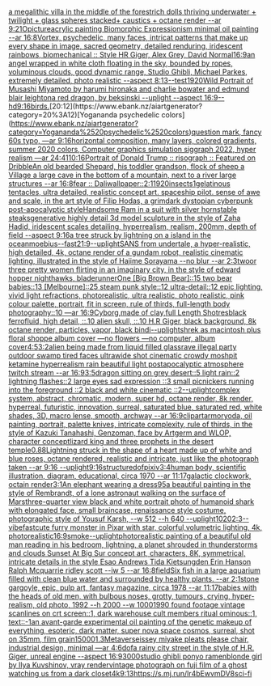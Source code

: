 [a megalithic villa in the middle of the forest](https://www.ebank.nz/aiartgenerator?category=a%2520megalithic%2520villa%2520in%2520the%2520middle%2520of%2520the%2520forest)[rich dolls thriving underwater + twilight + glass spheres stacked+ caustics + octane render --ar 9:21](https://www.ebank.nz/aiartgenerator?category=rich%2520dolls%2520thriving%2520underwater%2520%2B%2520twilight%2520%2B%2520glass%2520spheres%2520stacked%2B%2520caustics%2520%2B%2520octane%2520render%2520--ar%25209%3A21)[O](https://www.ebank.nz/aiartgenerator?category=O)[picture](https://www.ebank.nz/aiartgenerator?category=picture)[acrylic painting Biomorphic Expressionism minimal oil painting --ar 16:8](https://www.ebank.nz/aiartgenerator?category=acrylic%2520painting%2520Biomorphic%2520Expressionism%2520minimal%2520oil%2520painting%2520--ar%252016%3A8)[Vortex, psychedelic, many faces, intricat patterns that make up every shape in image, sacred geometry, detailed renduring, iridescent rainbows, biomechanical :: Style HR Giger, Alex Grey, David Normal](https://www.ebank.nz/aiartgenerator?category=Vortex%2C%2520psychedelic%2C%2520many%2520faces%2C%2520intricat%2520patterns%2520that%2520make%2520up%2520every%2520shape%2520in%2520image%2C%2520sacred%2520geometry%2C%2520detailed%2520renduring%2C%2520iridescent%2520rainbows%2C%2520biomechanical%2520%3A%3A%2520Style%2520HR%2520Giger%2C%2520Alex%2520Grey%2C%2520David%2520Normal)[16:9](https://www.ebank.nz/aiartgenerator?category=16%3A9)[an angel wrapped in white cloth floating in the sky, bounded by ropes, voluminous clouds, good dynamic range, Studio Ghibli, Michael Parkes, extremely detailed, photo realistic --aspect 8:13](https://www.ebank.nz/aiartgenerator?category=an%2520angel%2520wrapped%2520in%2520white%2520cloth%2520floating%2520in%2520the%2520sky%2C%2520bounded%2520by%2520ropes%2C%2520voluminous%2520clouds%2C%2520good%2520dynamic%2520range%2C%2520Studio%2520Ghibli%2C%2520Michael%2520Parkes%2C%2520extremely%2520detailed%2C%2520photo%2520realistic%2520--aspect%25208%3A13)[--test](https://www.ebank.nz/aiartgenerator?category=--test)[1920](https://www.ebank.nz/aiartgenerator?category=1920)[Wild Portrait of Musashi Miyamoto by harumi hironaka and charlie bowater and edmund blair leighton](https://www.ebank.nz/aiartgenerator?category=Wild%2520Portrait%2520of%2520Musashi%2520Miyamoto%2520by%2520harumi%2520hironaka%2520and%2520charlie%2520bowater%2520and%2520edmund%2520blair%2520leighton)[a red dragon, by beksinski --uplight --aspect 16:9](https://www.ebank.nz/aiartgenerator?category=a%2520red%2520dragon%2C%2520by%2520beksinski%2520--uplight%2520--aspect%252016%3A9)[--hd](https://www.ebank.nz/aiartgenerator?category=--hd)[9:16](https://www.ebank.nz/aiartgenerator?category=9%3A16)[birds.](https://www.ebank.nz/aiartgenerator?category=birds.)[20:12](https://www.ebank.nz/aiartgenerator?category=20%3A12)[Yogananda psychedelic colors](https://www.ebank.nz/aiartgenerator?category=Yogananda%2520psychedelic%2520colors)[question mark, fancy 60s typo, —ar 9:16](https://www.ebank.nz/aiartgenerator?category=question%2520mark%2C%2520fancy%252060s%2520typo%2C%2520%E2%80%94ar%25209%3A16)[horizontal composition, many layers, colored gradients, summer 2020 colors, Computer graphics simulation siggraph 2022, hyper realism —ar 24:41](https://www.ebank.nz/aiartgenerator?category=horizontal%2520composition%2C%2520many%2520layers%2C%2520colored%2520gradients%2C%2520summer%25202020%2520colors%2C%2520Computer%2520graphics%2520simulation%2520siggraph%25202022%2C%2520hyper%2520realism%2520%E2%80%94ar%252024%3A41)[10:16](https://www.ebank.nz/aiartgenerator?category=10%3A16)[Portrait of Donald Trump :: risograph :: Featured on Dribble](https://www.ebank.nz/aiartgenerator?category=Portrait%2520of%2520Donald%2520Trump%2520%3A%3A%2520risograph%2520%3A%3A%2520Featured%2520on%2520Dribble)[An old bearded Shepard, his toddler grandson, flock of sheep a Village a large cave in the bottom of a mountain, next to a river large structures --ar 16:8](https://www.ebank.nz/aiartgenerator?category=An%2520old%2520bearded%2520Shepard%2C%2520his%2520toddler%2520grandson%2C%2520flock%2520of%2520sheep%2520a%2520Village%2520a%2520large%2520cave%2520in%2520the%2520bottom%2520of%2520a%2520mountain%2C%2520next%2520to%2520a%2520river%2520large%2520structures%2520--ar%252016%3A8)[fear :: Dali](https://www.ebank.nz/aiartgenerator?category=fear%2520%3A%3A%2520Dali)[wallpaper::](https://www.ebank.nz/aiartgenerator?category=wallpaper%3A%3A)[2:1](https://www.ebank.nz/aiartgenerator?category=2%3A1)[1920](https://www.ebank.nz/aiartgenerator?category=1920)[insects](https://www.ebank.nz/aiartgenerator?category=insects)[1](https://www.ebank.nz/aiartgenerator?category=1)[gelatinous tentacles, ultra detailed, realistic concept art. spaceship pilot. sense of awe and scale, in the art style of Filip Hodas, a grimdark dystopian cyberpunk post-apocalyptic style](https://www.ebank.nz/aiartgenerator?category=gelatinous%2520tentacles%2C%2520ultra%2520detailed%2C%2520realistic%2520concept%2520art.%2520spaceship%2520pilot.%2520sense%2520of%2520awe%2520and%2520scale%2C%2520in%2520the%2520art%2520style%2520of%2520Filip%2520Hodas%2C%2520a%2520grimdark%2520dystopian%2520cyberpunk%2520post-apocalyptic%2520style)[Handsome Ram in a suit with silver horns](https://www.ebank.nz/aiartgenerator?category=Handsome%2520Ram%2520in%2520a%2520suit%2520with%2520silver%2520horns)[table steaks](https://www.ebank.nz/aiartgenerator?category=table%2520steaks)[generative highly detail 3d model sculpture in the style of Zaha Hadid, iridescent scales detailing, hyperrealism, realism, 200mm, depth of field --aspect 9:16](https://www.ebank.nz/aiartgenerator?category=generative%2520highly%2520detail%25203d%2520model%2520sculpture%2520in%2520the%2520style%2520of%2520Zaha%2520Hadid%2C%2520iridescent%2520scales%2520detailing%2C%2520hyperrealism%2C%2520realism%2C%2520200mm%2C%2520depth%2520of%2520field%2520--aspect%25209%3A16)[a tree struck by lightning on a island in the ocean](https://www.ebank.nz/aiartgenerator?category=a%2520tree%2520struck%2520by%2520lightning%2520on%2520a%2520island%2520in%2520the%2520ocean)[moebius](https://www.ebank.nz/aiartgenerator?category=moebius)[--fast](https://www.ebank.nz/aiartgenerator?category=--fast)[21:9](https://www.ebank.nz/aiartgenerator?category=21%3A9)[--uplight](https://www.ebank.nz/aiartgenerator?category=--uplight)[SANS from undertale, a hyper-realistic, high detailed, 4k, octane render of a gundam robot, realistic cinematic lighting, illustrated in the style of Hajime Sorayama --no blur --ar 2:3](https://www.ebank.nz/aiartgenerator?category=SANS%2520from%2520undertale%2C%2520a%2520hyper-realistic%2C%2520high%2520detailed%2C%25204k%2C%2520octane%2520render%2520of%2520a%2520gundam%2520robot%2C%2520realistic%2520cinematic%2520lighting%2C%2520illustrated%2520in%2520the%2520style%2520of%2520Hajime%2520Sorayama%2520--no%2520blur%2520--ar%25202%3A3)[twoor three pretty women flirting in an imaginary city, in the style of edward hopper nighthawks, bladerunner](https://www.ebank.nz/aiartgenerator?category=twoor%2520three%2520pretty%2520women%2520flirting%2520in%2520an%2520imaginary%2520city%2C%2520in%2520the%2520style%2520of%2520edward%2520hopper%2520nighthawks%2C%2520bladerunner)[One [Big Brown Bear]::15 two bear babies::13 [Melbourne]::25 steam punk style::12 ultra-detail::12 epic lighting, vivid light refractions, photorealistic, ultra realistic, photo realistic, pink colour palette, portrait, fit in screen, rule of thirds, full-length body photography::10 —ar 16:9](https://www.ebank.nz/aiartgenerator?category=One%2520%5BBig%2520Brown%2520Bear%5D%3A%3A15%2520two%2520bear%2520babies%3A%3A13%2520%5BMelbourne%5D%3A%3A25%2520steam%2520punk%2520style%3A%3A12%2520ultra-detail%3A%3A12%2520epic%2520lighting%2C%2520vivid%2520light%2520refractions%2C%2520photorealistic%2C%2520ultra%2520realistic%2C%2520photo%2520realistic%2C%2520pink%2520colour%2520palette%2C%2520portrait%2C%2520fit%2520in%2520screen%2C%2520rule%2520of%2520thirds%2C%2520full-length%2520body%2520photography%3A%3A10%2520%E2%80%94ar%252016%3A9)[Cyborg,made of clay,full Length Shot](https://www.ebank.nz/aiartgenerator?category=Cyborg%2Cmade%2520of%2520clay%2Cfull%2520Length%2520Shot)[res](https://www.ebank.nz/aiartgenerator?category=res)[black ferrofluid, high detail, ::.10 alien skull, ::.10 H.R Giger, black background, 8k octane render, particles, vapor, black bindi](https://www.ebank.nz/aiartgenerator?category=black%2520ferrofluid%2C%2520high%2520detail%2C%2520%3A%3A.10%2520alien%2520skull%2C%2520%3A%3A.10%2520H.R%2520Giger%2C%2520black%2520background%2C%25208k%2520octane%2520render%2C%2520particles%2C%2520vapor%2C%2520black%2520bindi)[--uplight](https://www.ebank.nz/aiartgenerator?category=--uplight)[shrek as macintosh plus floral shoppe album cover —no flowers —no computer, album cover](https://www.ebank.nz/aiartgenerator?category=shrek%2520as%2520macintosh%2520plus%2520floral%2520shoppe%2520album%2520cover%2520%E2%80%94no%2520flowers%2520%E2%80%94no%2520computer%2C%2520album%2520cover)[4:5](https://www.ebank.nz/aiartgenerator?category=4%3A5)[3:2](https://www.ebank.nz/aiartgenerator?category=3%3A2)[alien being made from liquid filled glass](https://www.ebank.nz/aiartgenerator?category=alien%2520being%2520made%2520from%2520liquid%2520filled%2520glass)[rave illegal party outdoor swamp tired faces ultrawide shot cinematic crowdy moshpit ketamine hyperrealism rain beautiful light postapocalyptic atmosphere twitch stream  --ar 16:9](https://www.ebank.nz/aiartgenerator?category=rave%2520illegal%2520party%2520outdoor%2520swamp%2520tired%2520faces%2520ultrawide%2520shot%2520cinematic%2520crowdy%2520moshpit%2520ketamine%2520hyperrealism%2520rain%2520beautiful%2520light%2520postapocalyptic%2520atmosphere%2520twitch%2520stream%2520%2520--ar%252016%3A9)[3:5](https://www.ebank.nz/aiartgenerator?category=3%3A5)[dragon sitting on grey desert::5 light rain::2 lightning flashes::2 large eyes sad expression ::3 small picnickers running into the foreground ::2 black and white cinematic ::2](https://www.ebank.nz/aiartgenerator?category=dragon%2520sitting%2520on%2520grey%2520desert%3A%3A5%2520light%2520rain%3A%3A2%2520lightning%2520flashes%3A%3A2%2520large%2520eyes%2520sad%2520expression%2520%3A%3A3%2520small%2520picnickers%2520running%2520into%2520the%2520foreground%2520%3A%3A2%2520black%2520and%2520white%2520cinematic%2520%3A%3A2)[--uplight](https://www.ebank.nz/aiartgenerator?category=--uplight)[complex system, abstract, chromatic, modern, super hd, octane render, 8k render, hyperreal, futuristic, innovation, surreal, saturated blue, saturated red, white shades, 3D, macro lense, smooth, archway --ar 16:9](https://www.ebank.nz/aiartgenerator?category=complex%2520system%2C%2520abstract%2C%2520chromatic%2C%2520modern%2C%2520super%2520hd%2C%2520octane%2520render%2C%25208k%2520render%2C%2520hyperreal%2C%2520futuristic%2C%2520innovation%2C%2520surreal%2C%2520saturated%2520blue%2C%2520saturated%2520red%2C%2520white%2520shades%2C%25203D%2C%2520macro%2520lense%2C%2520smooth%2C%2520archway%2520--ar%252016%3A9)[clipart](https://www.ebank.nz/aiartgenerator?category=clipart)[armor](https://www.ebank.nz/aiartgenerator?category=armor)[yoda, oil painting, portrait, palette knives, intricate complexity, rule of thirds, in the style of Kazuki Tanahashi, Genzoman, face by Artgerm and WLOP, character concept](https://www.ebank.nz/aiartgenerator?category=yoda%2C%2520oil%2520painting%2C%2520portrait%2C%2520palette%2520knives%2C%2520intricate%2520complexity%2C%2520rule%2520of%2520thirds%2C%2520in%2520the%2520style%2520of%2520Kazuki%2520Tanahashi%2C%2520Genzoman%2C%2520face%2520by%2520Artgerm%2520and%2520WLOP%2C%2520character%2520concept)[lizard king and three prophets in the desert temple](https://www.ebank.nz/aiartgenerator?category=lizard%2520king%2520and%2520three%2520prophets%2520in%2520the%2520desert%2520temple)[0.88](https://www.ebank.nz/aiartgenerator?category=0.88)[Lightning struck in the shape of a heart made up of white and blue roses, octane rendered, realistic and intricate, just like the photograph taken  --ar 9:16 --uplight](https://www.ebank.nz/aiartgenerator?category=Lightning%2520struck%2520in%2520the%2520shape%2520of%2520a%2520heart%2520made%2520up%2520of%2520white%2520and%2520blue%2520roses%2C%2520octane%2520rendered%2C%2520realistic%2520and%2520intricate%2C%2520just%2520like%2520the%2520photograph%2520taken%2520%2520--ar%25209%3A16%2520--uplight)[9:16](https://www.ebank.nz/aiartgenerator?category=9%3A16)[structure](https://www.ebank.nz/aiartgenerator?category=structure)[dof](https://www.ebank.nz/aiartgenerator?category=dof)[pixiv](https://www.ebank.nz/aiartgenerator?category=pixiv)[3:4](https://www.ebank.nz/aiartgenerator?category=3%3A4)[human body, scientific illustration, diagram, educational, circa 1970 --ar 11:17](https://www.ebank.nz/aiartgenerator?category=human%2520body%2C%2520scientific%2520illustration%2C%2520diagram%2C%2520educational%2C%2520circa%25201970%2520--ar%252011%3A17)[galactic clockwork, octain render](https://www.ebank.nz/aiartgenerator?category=galactic%2520clockwork%2C%2520octain%2520render)[3:1](https://www.ebank.nz/aiartgenerator?category=3%3A1)[An elephant wearing a dress](https://www.ebank.nz/aiartgenerator?category=An%2520elephant%2520wearing%2520a%2520dress)[95](https://www.ebank.nz/aiartgenerator?category=95)[a beautiful painting in the style of Rembrandt, of a lone astronaut walking on the surface of Mars](https://www.ebank.nz/aiartgenerator?category=a%2520beautiful%2520painting%2520in%2520the%2520style%2520of%2520Rembrandt%2C%2520of%2520a%2520lone%2520astronaut%2520walking%2520on%2520the%2520surface%2520of%2520Mars)[three-quarter view black and white portrait photo of humanoid shark with elongated face, small braincase, renaissance style costume, photographic style of Yousuf Karsh, --w 512 --h 640 --uplight](https://www.ebank.nz/aiartgenerator?category=three-quarter%2520view%2520black%2520and%2520white%2520portrait%2520photo%2520of%2520humanoid%2520shark%2520with%2520elongated%2520face%2C%2520small%2520braincase%2C%2520renaissance%2520style%2520costume%2C%2520photographic%2520style%2520of%2520Yousuf%2520Karsh%2C%2520--w%2520512%2520--h%2520640%2520--uplight)[1020](https://www.ebank.nz/aiartgenerator?category=1020)[2:3](https://www.ebank.nz/aiartgenerator?category=2%3A3)[--vibefast](https://www.ebank.nz/aiartgenerator?category=--vibefast)[cute furry monster in Pixar with star, colorful,volumetric lighting, 4k, photorealistic](https://www.ebank.nz/aiartgenerator?category=cute%2520furry%2520monster%2520in%2520Pixar%2520with%2520star%2C%2520colorful%2Cvolumetric%2520lighting%2C%25204k%2C%2520photorealistic)[16:9](https://www.ebank.nz/aiartgenerator?category=16%3A9)[smoke](https://www.ebank.nz/aiartgenerator?category=smoke)[--uplight](https://www.ebank.nz/aiartgenerator?category=--uplight)[photorealistic painting of a beautiful old man reading in his bedroom,  lightning, a planet shrouded in thunderstorms and clouds Sunset At Big Sur concept art, characters, 8K, symmetrical, intricate details in the style Esao Andrews Tida Kietsungden Erin Hanson Ralph Mcquarrie ridley scott --iw 5 --ar 16:8](https://www.ebank.nz/aiartgenerator?category=photorealistic%2520painting%2520of%2520a%2520beautiful%2520old%2520man%2520reading%2520in%2520his%2520bedroom%2C%2520%2520lightning%2C%2520a%2520planet%2520shrouded%2520in%2520thunderstorms%2520and%2520clouds%2520Sunset%2520At%2520Big%2520Sur%2520concept%2520art%2C%2520characters%2C%25208K%2C%2520symmetrical%2C%2520intricate%2520details%2520in%2520the%2520style%2520Esao%2520Andrews%2520Tida%2520Kietsungden%2520Erin%2520Hanson%2520Ralph%2520Mcquarrie%2520ridley%2520scott%2520--iw%25205%2520--ar%252016%3A8)[field](https://www.ebank.nz/aiartgenerator?category=field)[Six fish in a large aquarium filled with clean blue water and surrounded by healthy plants. --ar 2:1](https://www.ebank.nz/aiartgenerator?category=Six%2520fish%2520in%2520a%2520large%2520aquarium%2520filled%2520with%2520clean%2520blue%2520water%2520and%2520surrounded%2520by%2520healthy%2520plants.%2520--ar%25202%3A1)[stone gargoyle, epic, pulp art, fantasy magazine, circa 1978 --ar 11:17](https://www.ebank.nz/aiartgenerator?category=stone%2520gargoyle%2C%2520epic%2C%2520pulp%2520art%2C%2520fantasy%2520magazine%2C%2520circa%25201978%2520--ar%252011%3A17)[babies with the heads of old men, with bulbous noses, grotty, tumours, crying, hyper-realism, old photo, 1992 --h 2000 --w 1000](https://www.ebank.nz/aiartgenerator?category=babies%2520with%2520the%2520heads%2520of%2520old%2520men%2C%2520with%2520bulbous%2520noses%2C%2520grotty%2C%2520tumours%2C%2520crying%2C%2520hyper-realism%2C%2520old%2520photo%2C%25201992%2520--h%25202000%2520--w%25201000)[1990 found footage vintage scanlines on crt screen::1, dark warehouse cult members ritual ominous::1, text::-1](https://www.ebank.nz/aiartgenerator?category=1990%2520found%2520footage%2520vintage%2520scanlines%2520on%2520crt%2520screen%3A%3A1%2C%2520dark%2520warehouse%2520cult%2520members%2520ritual%2520ominous%3A%3A1%2C%2520text%3A%3A-1)[an avant-garde experimental oil painting of the genetic makeup of everything, esoteric, dark matter, super nova space cosmos, surreal, shot on 35mm, film grain](https://www.ebank.nz/aiartgenerator?category=an%2520avant-garde%2520experimental%2520oil%2520painting%2520of%2520the%2520genetic%2520makeup%2520of%2520everything%2C%2520esoteric%2C%2520dark%2520matter%2C%2520super%2520nova%2520space%2520cosmos%2C%2520surreal%2C%2520shot%2520on%252035mm%2C%2520film%2520grain)[1](https://www.ebank.nz/aiartgenerator?category=1)[5000](https://www.ebank.nz/aiartgenerator?category=5000)[1.3](https://www.ebank.nz/aiartgenerator?category=1.3)[Metaverse](https://www.ebank.nz/aiartgenerator?category=Metaverse)[issey miyake pleats please chair, industrial design, minimal —ar 4:6](https://www.ebank.nz/aiartgenerator?category=issey%2520miyake%2520pleats%2520please%2520chair%2C%2520industrial%2520design%2C%2520minimal%2520%E2%80%94ar%25204%3A6)[dof](https://www.ebank.nz/aiartgenerator?category=dof)[a rainy city street in the style of H.R. Giger, unreal engine --aspect 16:9](https://www.ebank.nz/aiartgenerator?category=a%2520rainy%2520city%2520street%2520in%2520the%2520style%2520of%2520H.R.%2520Giger%2C%2520unreal%2520engine%2520--aspect%252016%3A9)[3000](https://www.ebank.nz/aiartgenerator?category=3000)[studio ghibli ponyo ramen](https://www.ebank.nz/aiartgenerator?category=studio%2520ghibli%2520ponyo%2520ramen)[blonde girl by Ilya Kuvshinov, vray render](https://www.ebank.nz/aiartgenerator?category=blonde%2520girl%2520by%2520Ilya%2520Kuvshinov%2C%2520vray%2520render)[vintage photograph on fuji film of a ghost watching us from a dark closet](https://www.ebank.nz/aiartgenerator?category=vintage%2520photograph%2520on%2520fuji%2520film%2520of%2520a%2520ghost%2520watching%2520us%2520from%2520a%2520dark%2520closet)[4k](https://www.ebank.nz/aiartgenerator?category=4k)[9:13](https://www.ebank.nz/aiartgenerator?category=9%3A13)[<https://s.mj.run/lr4bEwvmDV8>](https://www.ebank.nz/aiartgenerator?category=%3Chttps%3A//s.mj.run/lr4bEwvmDV8%3E)[sci-fi](https://www.ebank.nz/aiartgenerator?category=sci-fi)